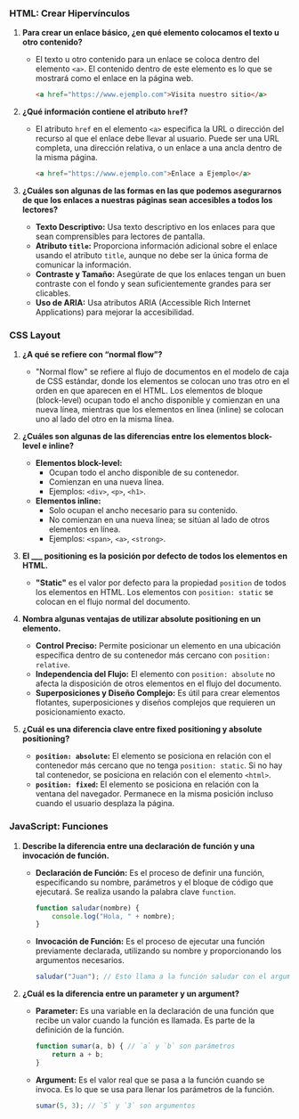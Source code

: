 
### HTML: Crear Hipervínculos

1. **Para crear un enlace básico, ¿en qué elemento colocamos el texto u otro contenido?**
   - El texto u otro contenido para un enlace se coloca dentro del elemento `<a>`. El contenido dentro de este elemento es lo que se mostrará como el enlace en la página web.
     ```html
     <a href="https://www.ejemplo.com">Visita nuestro sitio</a>
     ```

2. **¿Qué información contiene el atributo `href`?**
   - El atributo `href` en el elemento `<a>` especifica la URL o dirección del recurso al que el enlace debe llevar al usuario. Puede ser una URL completa, una dirección relativa, o un enlace a una ancla dentro de la misma página.
     ```html
     <a href="https://www.ejemplo.com">Enlace a Ejemplo</a>
     ```

3. **¿Cuáles son algunas de las formas en las que podemos asegurarnos de que los enlaces a nuestras páginas sean accesibles a todos los lectores?**
   - **Texto Descriptivo:** Usa texto descriptivo en los enlaces para que sean comprensibles para lectores de pantalla.
   - **Atributo `title`:** Proporciona información adicional sobre el enlace usando el atributo `title`, aunque no debe ser la única forma de comunicar la información.
   - **Contraste y Tamaño:** Asegúrate de que los enlaces tengan un buen contraste con el fondo y sean suficientemente grandes para ser clicables.
   - **Uso de ARIA:** Usa atributos ARIA (Accessible Rich Internet Applications) para mejorar la accesibilidad.

### CSS Layout

1. **¿A qué se refiere con “normal flow”?**
   - "Normal flow" se refiere al flujo de documentos en el modelo de caja de CSS estándar, donde los elementos se colocan uno tras otro en el orden en que aparecen en el HTML. Los elementos de bloque (block-level) ocupan todo el ancho disponible y comienzan en una nueva línea, mientras que los elementos en línea (inline) se colocan uno al lado del otro en la misma línea.

2. **¿Cuáles son algunas de las diferencias entre los elementos block-level e inline?**
   - **Elementos block-level:**
     - Ocupan todo el ancho disponible de su contenedor.
     - Comienzan en una nueva línea.
     - Ejemplos: `<div>`, `<p>`, `<h1>`.
   - **Elementos inline:**
     - Solo ocupan el ancho necesario para su contenido.
     - No comienzan en una nueva línea; se sitúan al lado de otros elementos en línea.
     - Ejemplos: `<span>`, `<a>`, `<strong>`.

3. **El ___ positioning es la posición por defecto de todos los elementos en HTML.**
   - **"Static"** es el valor por defecto para la propiedad `position` de todos los elementos en HTML. Los elementos con `position: static` se colocan en el flujo normal del documento.

4. **Nombra algunas ventajas de utilizar absolute positioning en un elemento.**
   - **Control Preciso:** Permite posicionar un elemento en una ubicación específica dentro de su contenedor más cercano con `position: relative`.
   - **Independencia del Flujo:** El elemento con `position: absolute` no afecta la disposición de otros elementos en el flujo del documento.
   - **Superposiciones y Diseño Complejo:** Es útil para crear elementos flotantes, superposiciones y diseños complejos que requieren un posicionamiento exacto.

5. **¿Cuál es una diferencia clave entre fixed positioning y absolute positioning?**
   - **`position: absolute`:** El elemento se posiciona en relación con el contenedor más cercano que no tenga `position: static`. Si no hay tal contenedor, se posiciona en relación con el elemento `<html>`.
   - **`position: fixed`:** El elemento se posiciona en relación con la ventana del navegador. Permanece en la misma posición incluso cuando el usuario desplaza la página.

### JavaScript: Funciones

1. **Describe la diferencia entre una declaración de función y una invocación de función.**
   - **Declaración de Función:** Es el proceso de definir una función, especificando su nombre, parámetros y el bloque de código que ejecutará. Se realiza usando la palabra clave `function`.
     ```javascript
     function saludar(nombre) {
         console.log("Hola, " + nombre);
     }
     ```
   - **Invocación de Función:** Es el proceso de ejecutar una función previamente declarada, utilizando su nombre y proporcionando los argumentos necesarios.
     ```javascript
     saludar("Juan"); // Esto llama a la función saludar con el argumento "Juan"
     ```

2. **¿Cuál es la diferencia entre un parameter y un argument?**
   - **Parameter:** Es una variable en la declaración de una función que recibe un valor cuando la función es llamada. Es parte de la definición de la función.
     ```javascript
     function sumar(a, b) { // `a` y `b` son parámetros
         return a + b;
     }
     ```
   - **Argument:** Es el valor real que se pasa a la función cuando se invoca. Es lo que se usa para llenar los parámetros de la función.
     ```javascript
     sumar(5, 3); // `5` y `3` son argumentos
     ```
